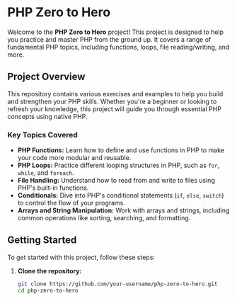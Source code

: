 # PHP Zero to Hero

Welcome to the **PHP Zero to Hero** project! This project is designed to help you practice and master PHP from the ground up. It covers a range of fundamental PHP topics, including functions, loops, file reading/writing, and more.

## Project Overview

This repository contains various exercises and examples to help you build and strengthen your PHP skills. Whether you're a beginner or looking to refresh your knowledge, this project will guide you through essential PHP concepts using native PHP.

### Key Topics Covered

- **PHP Functions:** Learn how to define and use functions in PHP to make your code more modular and reusable.
- **PHP Loops:** Practice different looping structures in PHP, such as `for`, `while`, and `foreach`.
- **File Handling:** Understand how to read from and write to files using PHP's built-in functions.
- **Conditionals:** Dive into PHP's conditional statements (`if`, `else`, `switch`) to control the flow of your programs.
- **Arrays and String Manipulation:** Work with arrays and strings, including common operations like sorting, searching, and formatting.

## Getting Started

To get started with this project, follow these steps:

1. **Clone the repository:**

   ```bash
   git clone https://github.com/your-username/php-zero-to-hero.git
   cd php-zero-to-hero
